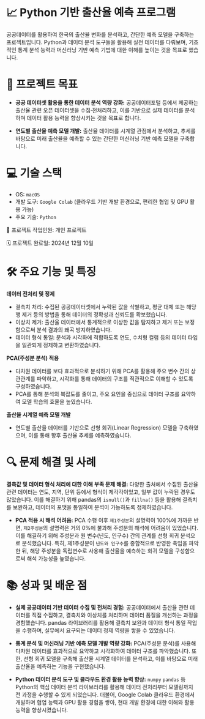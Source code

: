 # 📈 Python 기반 출산율 예측 프로그램
공공데이터를 활용하여 한국의 출산율 변화를 분석하고, 간단한 예측 모델을 구축하는 프로젝트입니다.
Python과 데이터 분석 도구들을 활용해 실전 데이터를 다뤄보며, 기초적인 통계 분석 능력과 머신러닝 기반 예측 기법에 대한 이해를 높이는 것을 목표로 했습니다.


# 🎯 프로젝트 목표
- **공공 데이터셋 활용을 통한 데이터 분석 역량 강화:** 공공데이터포털 등에서 제공하는 출산율 관련 오픈 데이터셋을 수집·전처리하고, 이를 기반으로 실제 데이터를 분석하며 데이터 활용 능력을 향상시키는 것을 목표로 합니다.

- **연도별 출산율 예측 모델 개발:** 출산율 데이터를 시계열 관점에서 분석하고, 추세를 바탕으로 미래 출산율을 예측할 수 있는 간단한 머신러닝 기반 예측 모델을 구축합니다.


# 💻 기술 스택
* OS: `macOS`
* 개발 도구: `Google Colab` (클라우드 기반 개발 환경으로, 편리한 협업 및 GPU 활용 가능)
* 주요 기술: `Python`

👥 프로젝트 작업인원: 개인 프로젝트

🗓️ 프로젝트 완료일: 2024년 12월 10일


# 🛠️ 주요 기능 및 특징

**데이터 전처리 및 정제** 
- 결측치 처리: 수집된 공공데이터셋에서 누락된 값을 식별하고, 평균 대체 또는 해당 행 제거 등의 방법을 통해 데이터의 정확성과 신뢰도를 확보했습니다.
- 이상치 제거: 출산율 데이터에서 통계적으로 이상한 값을 탐지하고 제거 또는 보정함으로써 분석 결과의 왜곡 방지하였습니다.
- 데이터 형식 통일: 분석과 시각화에 적합하도록 연도, 수치형 컬럼 등의 데이터 타입을 일관되게 정제하고 변환하였습니다.

**PCA(주성분 분석) 적용**
- 다차원 데이터를 보다 효과적으로 분석하기 위해 PCA를 활용해 주요 변수 간의 상관관계를 파악하고, 시각화를 통해 데이터의 구조를 직관적으로 이해할 수 있도록 구성하였습니다.
- PCA를 통해 분석의 복잡도를 줄이고, 주요 요인을 중심으로 데이터 구조를 요약하여 모델 학습의 효율을 높였습니다.

**출산율 시계열 예측 모델 개발**
- 연도별 출산율 데이터를 기반으로 선형 회귀(Linear Regression) 모델을 구축하였으며, 이를 통해 향후 출산율 추세를 예측하였습니다.

# 🔍 문제 해결 및 사례

**결측값 및 데이터 형식 처리에 대한 이해 부족 문제 해결:** 다양한 출처에서 수집된 출산율 관련 데이터는 연도, 지역, 단위 등에서 형식이 제각각이었고, 일부 값이 누락된 경우도 많았습니다. 이를 해결하기 위해 pandas의 `isnull()`과 `fillna()` 등을 활용해 결측치를 보완하고, 데이터의 포맷을 통일하여 분석이 가능하도록 정제하였습니다.

- **PCA 적용 시 해석 어려움:** PCA 수행 이후 `제1주성분`의 설명력이 100%에 가까운 반면, `제2주성분`의 설명력은 거의 0%에 불과해 주성분의 해석에 어려움이 있었습니다. 이를 해결하기 위해 주성분과 원 변수(년도, 인구수) 간의 관계를 선형 회귀 분석으로 분석했습니다.
특히, 제1주성분이 `년도와 인구수`를 종합적으로 반영한 축임을 파악한 뒤, 해당 주성분을 독립변수로 사용해 출산율을 예측하는 회귀 모델을 구성함으로써 해석 가능성을 높였습니다.


# 📚 성과 및 배운 점
- **실제 공공데이터 기반 데이터 수집 및 전처리 경험:** 공공데이터에서 출산율 관련 데이터를 직접 수집하고, 결측치와 이상치를 처리하며 데이터 품질을 개선하는 과정을 경험했습니다. pandas 라이브러리를 활용해 결측치 보완과 데이터 형식 통일 작업을 수행하며, 실무에서 요구되는 데이터 정제 역량을 쌓을 수 있었습니다.

- **통계 분석 및 머신러닝 기반 예측 모델 개발 역량 강화:** PCA(주성분 분석)를 사용해 다차원 데이터를 효과적으로 요약하고 시각화하여 데이터 구조를 파악했습니다. 또한, 선형 회귀 모델을 구축해 출산율 시계열 데이터를 분석하고, 이를 바탕으로 미래 출산율을 예측하는 기능을 구현했습니다.

- **Python 데이터 분석 도구 및 클라우드 환경 활용 능력 향상:** `numpy` `pandas` 등 Python의 핵심 데이터 분석 라이브러리를 활용해 데이터 전처리부터 모델링까지 전 과정을 수행할 수 있게 되었습니다. 더불어, Google Colab 클라우드 환경에서 개발하며 협업 능력과 GPU 활용 경험을 쌓아, 현대 개발 환경에 대한 이해와 활용 능력을 향상시켰습니다.

